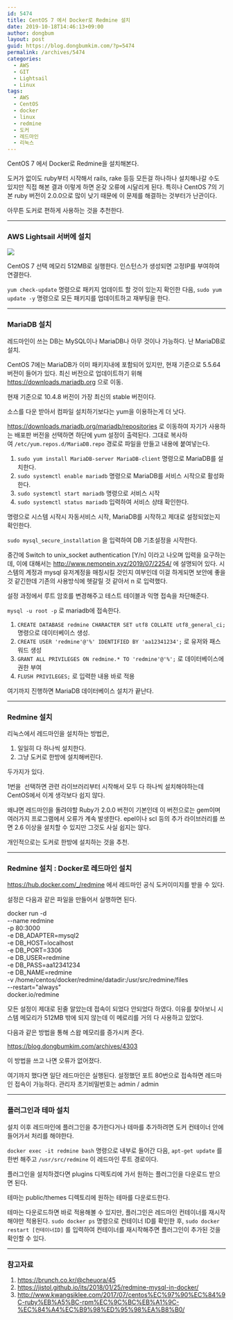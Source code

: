 ```yaml
---
id: 5474
title: CentOS 7 에서 Docker로 Redmine 설치
date: 2019-10-18T14:46:13+09:00
author: dongbum
layout: post
guid: https://blog.dongbumkim.com/?p=5474
permalink: /archives/5474
categories:
  - AWS
  - GIT
  - Lightsail
  - Linux
tags:
  - AWS
  - CentOS
  - docker
  - linux
  - redmine
  - 도커
  - 레드마인
  - 리눅스
---
```

CentOS 7 에서 Docker로 Redmine을 설치해본다.

도커가 없이도 ruby부터 시작해서 rails, rake 등등 모든걸 하나하나 설치해나갈 수도 있지만 직접 해본 결과 이렇게 하면 온갖 오류에 시달리게 된다. 특히나 CentOS 7의 기본 ruby 버전이 2.0.0으로 많이 낮기 때문에 이 문제를 해결하는 것부터가 난관이다.

아무튼 도커로 편하게 사용하는 것을 추천한다.

---

### AWS Lightsail 서버에 설치

![](https://blog.dongbumkim.com/wp-content/uploads/2019/10/K-012.png)

CentOS 7 선택 메모리 512MB로 실행한다.
인스턴스가 생성되면 고정IP를 부여하여 연결한다.

`yum check-update` 명령으로 패키지 업데이트 할 것이 있는지 확인한 다음, `sudo yum update -y` 명령으로 모든 패키지를 업데이트하고 재부팅을 한다.

---

### MariaDB 설치

레드마인이 쓰는 DB는 MySQL이나 MariaDB나 아무 것이나 가능하다. 난 MariaDB로 설치.

CentOS 7에는 MariaDB가 이미 패키지내에 포함되어 있지만, 현재 기준으로 5.5.64 버전이 들어가 있다. 최신 버전으로 업데이트하기 위해 <https://downloads.mariadb.org> 으로 이동.

현재 기준으로 10.4.8 버전이 가장 최신의 stable 버전이다.

소스를 다운 받아서 컴파일 설치하기보다는 yum을 이용하는게 더 낫다.

<https://downloads.mariadb.org/mariadb/repositories> 로 이동하여 자기가 사용하는 배포판 버전을 선택하면 하단에 yum 설정이 출력된다. 그대로 복사하여 `/etc/yum.repos.d/MariaDB.repo` 경로로 파일을 만들고 내용에 붙여넣는다.

  1. `sudo yum install MariaDB-server MariaDB-client` 명령으로 MariaDB를 설치한다.
  2. `sudo systemctl enable mariadb` 명령으로 MariaDB를 서비스 시작으로 활성화한다.
  3. `sudo systemctl start mariadb` 명령으로 서비스 시작
  4. `sudo systemctl status mariadb` 입력하여 서비스 상태 확인한다.

명령으로 시스템 시작시 자동서비스 시작, MariaDB를 시작하고 제대로 설정되었는지 확인한다.

`sudo mysql_secure_installation` 을 입력하여 DB 기초설정을 시작한다.

중간에 Switch to unix_socket authentication [Y/n] 이라고 나오며 입력을 요구하는데, 이에 대해서는 <http://www.nemonein.xyz/2019/07/2254/> 에 설명되어 있다. 시스템의 계정과 mysql 유저계정을 매칭시킬 것인지 여부인데 이걸 하게되면 보안에 좋을 것 같긴한데 기존의 사용방식에 헷갈릴 것 같아서 n 로 입력했다.

설정 과정에서 루트 암호를 변경해주고 테스트 테이블과 익명 접속을 차단해준다.

`mysql -u root -p` 로 mariadb에 접속한다.

  1. `CREATE DATABASE redmine CHARACTER SET utf8 COLLATE utf8_general_ci;` 명령으로 데이터베이스 생성.
  2. `CREATE USER 'redmine'@'%' IDENTIFIED BY 'aa12341234';` 로 유저와 패스워드 생성
  3. `GRANT ALL PRIVILEGES ON redmine.* TO 'redmine'@'%';` 로 데이터베이스에 권한 부여
  4. `FLUSH PRIVILEGES;` 로 입력한 내용 바로 적용

여기까지 진행하면 MariaDB 데이터베이스 설치가 끝난다.

---

### Redmine 설치

리눅스에서 레드마인을 설치하는 방법은,

  1. 일일히 다 하나씩 설치한다.
  2. 그냥 도커로 한방에 설치해버린다.

두가지가 있다.

1번을  선택하면 관련 라이브러리부터 시작해서 모두 다 하나씩 설치해야하는데 CentOS에서 이게 생각보다 쉽지 않다.

왜냐면 레드마인을 돌려야할 Ruby가 2.0.0 버전이 기본인데 이 버전으로는 gem이며 여러가지 프로그램에서 오류가 계속 발생한다. epel이나 scl 등의 추가 라이브러리를 쓰면 2.6 이상을 설치할 수 있지만 그것도 사실 쉽지는 않다.

개인적으로는 도커로 한방에 설치하는 것을 추천.

---

### Redmine 설치 : Docker로 레드마인 설치

<https://hub.docker.com/_/redmine> 에서 레드마인 공식 도커이미지를 받을 수 있다.

설정은 다음과 같은 파일을 만들어서 실행하면 된다.

docker run -d \
--name redmine \
-p 80:3000 \
-e DB_ADAPTER=mysql2 \
-e DB_HOST=localhost \
-e DB_PORT=3306 \
-e DB_USER=redmine \
-e DB_PASS=aa12341234 \
-e DB_NAME=redmine \
-v /home/centos/docker/redmine/datadir:/usr/src/redmine/files \
--restart="always" \
docker.io/redmine

모든 설정이 제대로 된줄 알았는데 접속이 되었다 안되었다 하였다. 이유를 찾아보니 시스템 메모리가 512MB 밖에 되지 않는데 이 메로리를 거의 다 사용하고 있었다.

다음과 같은 방법을 통해 스왑 메모리를 증가시켜 준다.

<https://blog.dongbumkim.com/archives/4303>

이 방법을 쓰고 나면 오류가 없어졌다.

여기까지 했다면 일단 레드마인은 실행된다. 설정했던 포트 80번으로 접속하면 레드마인 접속이 가능하다. 관리자 초기비밀번호는 admin / admin

---

### 플러그인과 테마 설치

설치 이후 레드마인에 플러그인을 추가한다거나 테마를 추가하려면 도커 컨테이너 안에 들어가서 처리를 해야한다.

`docker exec -it redmine bash` 명령으로 내부로 들어간 다음, `apt-get update` 를 한번 해주고 `/usr/src/redmine` 이 레드마인 루트 경로이다.

플러그인을 설치하겠다면 plugins 디렉토리에 가서 원하는 플러그인을 다운로드 받으면 된다.

테마는 public/themes 디렉토리에 원하는 테마를 다운로드한다.

테마는 다운로드하면 바로 적용해볼 수 있지만, 플러그인은 레드마인 컨테이너를 재시작해야만 적용된다. `sudo docker ps` 명령으로 컨테이너 ID를 확인한 후, `sudo docker restart [컨테이너ID]` 를 입력하여 컨테이너를 재시작해주면 플러그인이 추가된 것을 확인할 수 있다.

---

### 참고자료

  1. <https://brunch.co.kr/@cheuora/45>
  2. <https://jistol.github.io/its/2018/01/25/redmine-mysql-in-docker/>
  3. <http://www.kwangsiklee.com/2017/07/centos%EC%97%90%EC%84%9C-ruby%EB%A5%BC-rpm%EC%9C%BC%EB%A1%9C-%EC%84%A4%EC%B9%98%ED%95%98%EA%B8%B0/>
